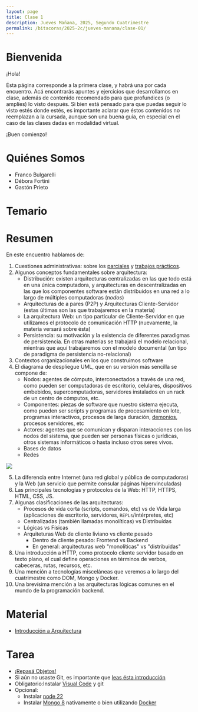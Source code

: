 ```yaml
---
layout: page
title: Clase 1
description: Jueves Mañana, 2025, Segundo Cuatrimestre
permalink: /bitacoras/2025-2c/jueves-manana/clase-01/
---
```


# Bienvenida

¡Hola!

Ésta página corresponde a la primera clase, y habrá una por cada encuentro. Acá encontrarás apuntes y ejercicios que desarrollamos en clase, además de contenido recomendado para que profundices (o amplíes) lo visto después.
Si bien está pensado para que puedas seguir lo visto estés donde estés, es importante aclarar que éstos contenidos no reemplazan a la cursada, aunque son una buena guía, en especial en el caso de las clases dadas en modalidad virtual.

¡Buen comienzo!

# Quiénes Somos

 * Franco Bulgarelli
 * Débora Fortini
 * Gastón Prieto

# Temario

# Resumen

En este encuentro hablamos de:

 1. Cuestiones administrativas: sobre los [parciales](../../../pautas/sobre-los-parciales.md) y [trabajos prácticos](../../../pautas/sobre-los-trabajos-practicos.md).
 2. Algunos conceptos fundamentales sobre arquitectura:
    * Distribución: existen arquitecturas centralizadas en las que todo está en una única computadora, y arquitecturas en descentralizadas en las que los componentes software están distribuidos en una red a lo largo de múltiples computadoras (_nodos_)
    * Arquitecturas de a pares (P2P) y Arquitecturas Cliente-Servidor (estas últimas son las que trabajaremos en la materia)
    * La arquitectura Web: un tipo particular de Cliente-Servidor en que utilizamos el protocolo de comunicación HTTP (nuevamente, la materia versará sobre ésta)
    * Persistencia: su motivación y la existencia de diferentes paradigmas de persistencia. En otras materias se trabajará el modelo relacional, mientras que aquí trabajaremos con el modelo documental (un tipo de paradigma de persistencia no-relacional)
  3. Contextos organizacionales en los que construimos software
  4. El diagrama de despliegue UML, que en su versión más sencilla se compone de:
     * Nodos: agentes de cómputo, interconectados a través de una red, como pueden ser computadoras de escritorio, celulares, dispositivos embebidos, supercomputadoras, servidores instalados en un rack de un centro de cómputos, etc.
     * Componentes: piezas de software que nuestro sistema ejecuta, como pueden ser scripts y programas de procesamiento en  lote, programas interactivos, procesos de larga duración, [demonios](https://es.wikipedia.org/wiki/Daemon_(inform%C3%A1tica)), procesos servidores, etc
     * Actores: agentes que se comunican y disparan interacciones con los nodos del sistema, que pueden ser personas físicas o jurídicas, otros sistemas informáticos o hasta incluso otros seres vivos.
     * Bases de datos
     * Redes

![](https://www.plantuml.com/plantuml/png/IqmkoIzISCx9JCqhIULIuChBJqbL24ujAijC0OfpfIIM92Ob5gSgE049brINn9ByOYukg785NJkuKYuO0oY8eXW0)

  5. La diferencia entre Internet (una red global y pública de computadoras) y la Web (un servicio que permite consular páginas hipervinculadas)
  6. Las principales tecnologías y protocolos de la Web: HTTP, HTTPS, HTML, CSS, JS.
  7. Algunas clasificaciones de las arquitecturas:
     * Procesos de vida corta (scripts, comandos, etc) vs de Vida larga (aplicaciones de escritorio, servidores, `REPLs`/intérpretes, etc)
     * Centralizadas (también llamadas monolíticas) vs Distribuídas
     * Lógicas vs Físicas
     * Arquiteturas Web de cliente liviano vs cliente pesado
        * Dentro de cliente pesado: Frontend vs Backend
        * En general: arquitecturas web "monolíticas" vs "distribuidas"
  8. Una introducción a HTTP, como protocolo cliente servidor basado en texto plano, el cual define operaciones en términos de verbos, cabeceras, rutas, recursos, etc.
  9. Una mención a tecnologías misceláneas que veremos a lo largo del cuatrimestre como DOM, Mongo y Docker.
  10. Una brevísima mención a las arquitecturas lógicas comunes en el mundo de la programación backend.

# Material

 * [Introducción a Arquitectura](https://docs.google.com/document/d/1XaKMrWPA0jntDK29gtEDRw-CoQgWXfHOmdbmihg4MpE/edit?tab=t.0#heading=h.z9jwy1eurzt9)

# Tarea

* [¡Repasá Objetos!](https://www.pdep.com.ar/material/apuntes)
* Si aún no usaste Git, es importante que [leas ésta introducción](https://docs.google.com/document/d/1nadC6-rwR2eRC0FYFWuq22pCRyZWXmCiPBuQ0cD-vMI/edit#heading=h.r9wuhoi4rpgq)
* Obligatorio:Instalar [Visual Code](https://code.visualstudio.com/) y git
* Opcional:
  * Instalar [node 22](https://nodejs.org/es/download)
  * Instalar [Mongo 8](https://www.mongodb.com/try/download/community) nativamente o bien utilizando [Docker](https://docs.docker.com/get-started/get-docker/)